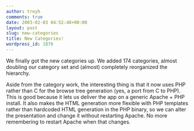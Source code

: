 ```yaml
---
author: troyh
comments: true
date: 2003-02-03 04:52:48+00:00
layout: post
slug: new-categories
title: New Categories!
wordpress_id: 1876
---
```


We finally got the new categories up. We added 174 categories, almost doubling our category set and (almost) completely reorganized the hierarchy. 





Aside from the category work, the interesting thing is that it now uses PHP rather than C for the browse tree generation (yes, a port from C to PHP). This is good because it lets us deliver the  app on a generic Apache + PHP install. It also makes the HTML generation more flexible with PHP templates rather than hardcoded HTML generation in the PHP binary, so we can alter the presentation and change it without restarting Apache. No more remembering to restart Apache when that changes.

